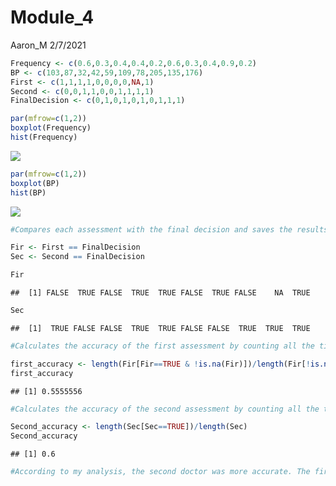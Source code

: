 Module\_4
================
Aaron\_M
2/7/2021

``` r
Frequency <- c(0.6,0.3,0.4,0.4,0.2,0.6,0.3,0.4,0.9,0.2)
BP <- c(103,87,32,42,59,109,78,205,135,176)
First <- c(1,1,1,1,0,0,0,0,NA,1)
Second <- c(0,0,1,1,0,0,1,1,1,1)
FinalDecision <- c(0,1,0,1,0,1,0,1,1,1)
```

``` r
par(mfrow=c(1,2))
boxplot(Frequency)
hist(Frequency)
```

![](Module_4_with_plots_files/figure-gfm/Frequency-1.png)<!-- -->

``` r
par(mfrow=c(1,2))
boxplot(BP)
hist(BP)
```

![](Module_4_with_plots_files/figure-gfm/Blood_Pressure-1.png)<!-- -->

``` r
#Compares each assessment with the final decision and saves the results in objects

Fir <- First == FinalDecision
Sec <- Second == FinalDecision

Fir
```

    ##  [1] FALSE  TRUE FALSE  TRUE  TRUE FALSE  TRUE FALSE    NA  TRUE

``` r
Sec
```

    ##  [1]  TRUE FALSE FALSE  TRUE  TRUE FALSE FALSE  TRUE  TRUE  TRUE

``` r
#Calculates the accuracy of the first assessment by counting all the times the first doctor was right while excluding the time no assessment was given and dividing by the total number of patients while exculding the one where no assessment was given

first_accuracy <- length(Fir[Fir==TRUE & !is.na(Fir)])/length(Fir[!is.na(Fir)])
first_accuracy
```

    ## [1] 0.5555556

``` r
#Calculates the accuracy of the second assessment by counting all the times the second doctor was right and dividing by the total number of patients 

Second_accuracy <- length(Sec[Sec==TRUE])/length(Sec)
Second_accuracy
```

    ## [1] 0.6

``` r
#According to my analysis, the second doctor was more accurate. The first doctor was right only 5 times while the second was right 6 times. Excluding the patient where no assessment was given, about 56% of the first doctor's ratings were accurate. 60% of the second doctor's ratings were accurate.
```
